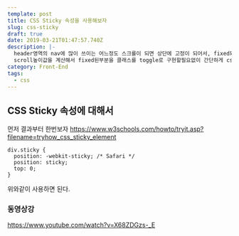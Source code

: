 ```yaml
---
template: post
title: CSS Sticky 속성을 사용해보자
slug: css-sticky
draft: true
date: 2019-03-21T01:47:57.740Z
description: |-
  header영역의 nav에 많이 쓰이는 어느정도 스크롤이 되면 상단에 고정이 되어서, fixed되는 속성이 있다. 
  scroll높이값을 계산해서 fixed된부분을 클래스를 toggle로 구현할필요없이 간단하게 css "Sticky" 속성에 대해서 알아보자.
category: Front-End
tags:
  - css
---
```

## CSS Sticky 속성에 대해서

먼저 결과부터 한번보자
<https://www.w3schools.com/howto/tryit.asp?filename=tryhow_css_sticky_element>

```
div.sticky {
  position: -webkit-sticky; /* Safari */
  position: sticky;
  top: 0;
}
```
위와같이 사용하면 된다.

### 동영상강
<https://www.youtube.com/watch?v=X68ZDGzs-_E>
